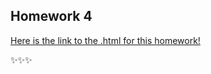 ## Homework 4

[Here is the link to the .html for this homework!](https://stat545-ubc-hw-2019-20.github.io/stat545-hw-elyseadamic/hw04_EA/hw04.html#exercise-3-table-joins)

:sparkles::sparkles::sparkles:
